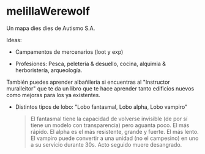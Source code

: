 # melillaWerewolf
Un mapa dies dies de Autismo S.A.

Ideas:

- Campamentos de mercenarios (loot y exp)

- Profesiones: Pesca, peletería & desuello, cocina, alquimia & herboristería, arqueología.

También puedes aprender albañilería si encuentras al "Instructor muralleitor" que te da un libro que te hace aprender tanto edificios nuevos como mejoras para los ya existentes.

- Distintos tipos de lobo: "Lobo fantasmal, Lobo alpha, Lobo vampiro"
  > El fantasmal tiene la capacidad de volverse invisible (de por sí tiene un modelo con transparencia) pero aguanta poco. El más rápido.
  > El alpha es el más resistente, grande y fuerte. El más lento.
  > El vampiro puede convertir a una unidad (no el campesino) en uno a su servicio durante 30s. Acto seguido muere desangrado.
  
